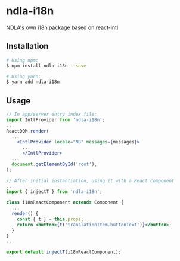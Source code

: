 # ndla-i18n

NDLA's own i18n package based on react-intl

## Installation

```sh
# Using npm:
$ npm install ndla-i18n --save

# Using yarn:
$ yarn add ndla-i18n
```

## Usage

```jsx
// In app/server entry index file:
import IntlProvider from 'ndla-i18n';
...
ReactDOM.render(
  ...
    <IntlProvider locale="NB" messages={messages}>
      ...
      </IntlProvider>
  ...
  document.getElementById('root'),
);
```

```jsx
// After initial instantiation, using it with a React component
...
import { injectT } from 'ndla-i18n';

class i18nReactComponent extends Component {
  ...
  render() {
    const { t } = this.props;
    return <button>{t('translationItem.buttonText')}</button>;
  }
}
...

export default injectT(i18nReactComponent);
```
